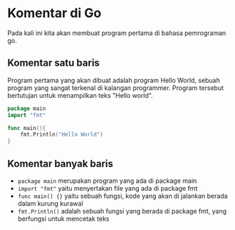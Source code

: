 # Komentar di Go

Pada kali ini kita akan membuat program pertama di bahasa pemrograman go.

## Komentar satu baris

Program pertama yang akan dibuat adalah program Hello World, sebuah program yang sangat terkenal di kalangan programmer. Program tersebut bertutujan untuk menampilkan teks "Hello world".

```go
package main
import "fmt"

func main(){
    fmt.Println("Hello World")
}
```

## Komentar banyak baris

- `package main` merupakan program yang ada di package main
- `import "fmt"` yaitu menyertakan file yang ada di package fmt
- `func main() {}` yaitu sebuah fungsi, kode yang akan di jalankan berada dalam kurung kurawal
- `fmt.Println()` adalah sebuah fungsi yang berada di package fmt, yang berfungsi untuk mencetak teks
